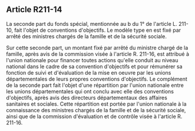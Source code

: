 ## Article R211-14


La seconde part du fonds spécial, mentionnée au b du 1° de l'article L. 211-10, fait l'objet de conventions
d'objectifs. Le modèle type en est fixé par arrêté des ministres chargés de la famille et de la sécurité sociale.

Sur cette seconde part, un montant fixé par arrêté du ministre chargé de la famille, après avis de la
commission visée à l'article R. 211-16, est attribué à l'union nationale pour financer toutes actions qu'elle
conduit au niveau national dans le cadre de sa convention d'objectifs et pour rémunérer sa fonction de
suivi et d'évaluation de la mise en oeuvre par les unions départementales de leurs propres conventions
d'objectifs. Le complément de la seconde part fait l'objet d'une répartition par l'union nationale entre les
unions départementales qui ont conclu avec elle des conventions d'objectifs, après avis des directeurs
départementaux des affaires sanitaires et sociales. Cette répartition est portée par l'union nationale à la
connaissance des ministres chargés de la famille et de la sécurité sociale, ainsi que de la commission
d'évaluation et de contrôle visée à l'article R. 211-16.


